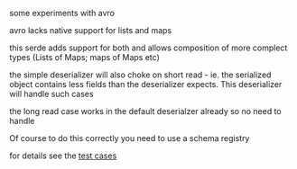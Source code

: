 some experiments with avro

avro lacks native support for lists and maps

this serde adds support for both and allows composition of more complect types (Lists of Maps; maps of Maps etc)

the simple deserializer will also choke on short read - ie. the serialized object contains less fields than the deserializer expects. 
This deserializer will handle such cases

the long read case works in the default deserialzer already so no need to handle

Of course to do this correctly you need to use a schema registry


for details see the [test cases](https://github.com/dfauth/avro-test/tree/master/src/test/java/io/github/dfauth/avro)
